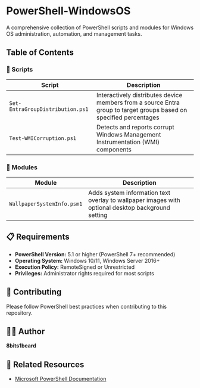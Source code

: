 # PowerShell-WindowsOS

A comprehensive collection of PowerShell scripts and modules for Windows OS administration, automation, and management tasks.

## Table of Contents

### 📁 Scripts
| Script | Description |
|--------|-------------|
| `Set-EntraGroupDistribution.ps1` | Interactively distributes device members from a source Entra group to target groups based on specified percentages |
| `Test-WMICorruption.ps1` | Detects and reports corrupt Windows Management Instrumentation (WMI) components |

### 📁 Modules
| Module | Description |
|--------|-------------|
| `WallpaperSystemInfo.psm1` | Adds system information text overlay to wallpaper images with optional desktop background setting |

## 📋 Requirements

- **PowerShell Version:** 5.1 or higher (PowerShell 7+ recommended)
- **Operating System:** Windows 10/11, Windows Server 2016+
- **Execution Policy:** RemoteSigned or Unrestricted
- **Privileges:** Administrator rights required for most scripts

## 🤝 Contributing

Please follow PowerShell best practices when contributing to this repository.

## 👨‍💻 Author

**8bits1beard**

## 🔗 Related Resources

- [Microsoft PowerShell Documentation](https://docs.microsoft.com/en-us/powershell/)
